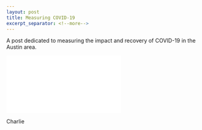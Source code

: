 ```yaml
---
layout: post
title: Measuring COVID-19
excerpt_separator: <!--more-->
---
```


A post dedicated to measuring the impact and recovery of COVID-19 in the Austin area. 

<!--more-->

<iframe frameborder="0" scrolling="no" src="//plotly.com/~charlie2343/60.embed?autosize=true&link=false"></iframe>

Charlie
